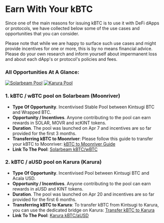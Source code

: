 # Earn With Your kBTC

Since one of the main reasons for issuing kBTC is to use it with DeFi dApps or protocols, we have collected below some of the use cases and opportunities that you can consider. 

Please note that while we are happy to surface such use cases and might provide incentives for one or more, this is by no means financial advice. Please do your own research and inform yourself about impermanent loss and about each dApp's or protocol's policies and fees.   

### All Opportunities At A Glance:



[![Solarbeam Pool](https://github.com/interlay/interlay.github.io/blob/3feb1277c1d4c450f087b7fa3ad2b8698975a1f6/docs/_assets/img/kintsugi/Solarbeam%20kBTC%20Pool.png)](https://app.solarbeam.io/farm?filter=stable) 
[![Karura Pool](https://github.com/interlay/interlay.github.io/blob/3feb1277c1d4c450f087b7fa3ad2b8698975a1f6/docs/_assets/img/kintsugi/Karura%20kBTC%20Pool.png)](https://apps.karura.network/earn)



### 1. kBTC / wBTC pool on Solarbeam (Moonriver)

* **Type Of Opportunity**. Incentivised Stable Pool between Kintsugi BTC and Wrapped BTC.
* **Opportunity / Incentives**. Anyone contributing to the pool can earn rewards in SOLAR, MOVR and xcKINT tokens.
* **Duration**. The pool was launched on Apr 7 and incentives are so far provided for the first 3 months. 
* **Transferring kBTC to Moonriver**:  Please follow this guide to transfer your kBTC to Moonriver: [kBTC to Moonriver Guide](https://moonbeam.network/tutorial/cross-chain-assets-on-moonriver/)
* **Link To The Pool**: [Solarbeam kBTC/wBTC](https://app.solarbeam.io/farm?filter=stable)

### 2. kBTC / aUSD pool on Karura (Karura)

* **Type Of Opportunity**. Incentivised Pool between Kintsugi BTC and Acala USD.
* **Opportunity / Incentives**. Anyone contributing to the pool can earn rewards in aUSD and KINT tokens.
* **Duration**. The pool was launched on Apr 20 and incentives are so far provided for the first 6 months. 
* **Transferring kBTC to Karura**:  To transfer kBTC from Kintsugi to Karura, you can use the dedicated bridge on Karura: [Transfer kBTC to Karura](https://apps.karura.network/bridge)
* **Link To The Pool**: [Karura kBTC/aUSD](https://apps.karura.network/earn)

